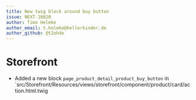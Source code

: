 ```yaml
---
title: New twig block around buy button
issue: NEXT-10020
author: Timo Helmke
author_email: t.helmke@kellerkinder.de 
author_github: @t2oh4e
---
```

# Storefront
* Added a new block `page_product_detail_product_buy_button` in `src/Storefront/Resources/views/storefront/component/product/card/action.html.twig
